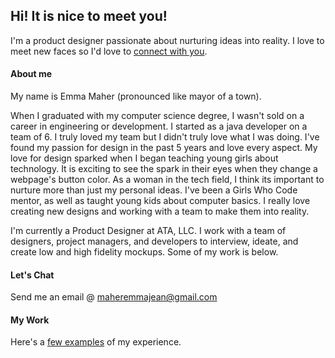 ## Hi! It is nice to meet you!

I'm a product designer passionate about nurturing ideas into reality. I love to meet new faces so I'd love to [connect with you](https://www.linkedin.com/in/emmajeanbudd/).


#### About me

My name is Emma Maher (pronounced like mayor of a town).

When I graduated with my computer science degree, I wasn't sold on a career in engineering or development. I started as a java developer on a team of 6. I truly loved my team but I didn't truly love what I was doing. I've found my passion for design in the past 5 years and love every aspect. My love for design sparked when I began teaching young girls about technology. It is exciting to see the spark in their eyes when they change a webpage's button color. As a woman in the tech field, I think its important to nurture more than just my personal ideas. I've been a Girls Who Code mentor, as well as taught young kids about computer basics. I really love creating new designs and working with a team to make them into reality.

I'm currently a Product Designer at ATA, LLC. I work with a team of designers, project managers, and developers to interview, ideate, and create low and high fidelity mockups. Some of my work is below.

#### Let's Chat

Send me an email @ maheremmajean@gmail.com

#### My Work

Here's a [few examples](https://github.com/emmajeanmaher/emmajeanmaher/tree/main/Work) of my experience.
